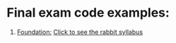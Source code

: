 # Final exam code examples:
1. [Foundation:](https://github.com/Seatis/final-exam-staff/blob/master/final_exam_almanach.js)
[Click to see the rabbit syllabus](https://github.com/greenfox-academy/rabbit-syllabus)
